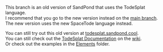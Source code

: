 This branch is an old version of SandPond that uses the TodeSplat language.<br>
I recommend that you go to the new version instead on the [main branch](https://github.com/l2wilson94/SandPond/tree/main).<br>
The new version uses the new SpaceTode language instead.<br>

You can still try out this old version at [todesplat.sandpond.cool](https://todesplat.sandpond.cool).<br>
You can still check out the [TodeSplat Documentation](https://github.com/l2wilson94/SandPond/wiki/TodeSplat-Documentation) on the [wiki](https://github.com/l2wilson94/SandPond/wiki/).<br>
Or check out the examples in the [Elements](https://github.com/l2wilson94/SandPond/tree/todesplat/Elements) folder.
